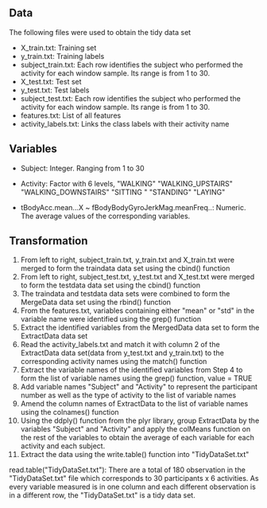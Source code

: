 ## Data
The following files were used to obtain the tidy data set

- X_train.txt: Training set
- y_train.txt: Training labels
- subject_train.txt: Each row identifies the subject who performed the activity for each window sample. Its range is from 1 to 30. 
- X_test.txt: Test set
- y_test.txt: Test labels
- subject_test.txt: Each row identifies the subject who performed the activity for each window sample. Its range is from 1 to 30. 
- features.txt: List of all features
- activity_labels.txt: Links the class labels with their activity name

## Variables

- Subject: Integer. Ranging from 1 to 30
- Activity: Factor with 6 levels, "WALKING" "WALKING_UPSTAIRS" "WALKING_DOWNSTAIRS" "SITTING
" "STANDING" "LAYING"

- tBodyAcc.mean...X ~ fBodyBodyGyroJerkMag.meanFreq..: Numeric. The average values of the corresponding variables.

## Transformation

1. From left to right, subject_train.txt, y_train.txt and X_train.txt were merged to form the traindata data set using the cbind() function
2. From left to right, subject_test.txt, y_test.txt and X_test.txt were merged to form the testdata data set using the cbind() function
3. The traindata and testdata data sets were combined to form the MergeData data set using the rbind() function
4. From the features.txt, variables containing either "mean" or "std" in the variable name were identified using the grep() function
5. Extract the identified variables from the MergedData data set to form the ExtractData data set
6. Read the activity_labels.txt and match it with column 2 of the ExtractData data set(data from y_test.txt and y_train.txt) to the corresponding activity names using the match() function
7. Extract the variable names of the identified variables from Step 4 to form the list of variable names using the grep() function, value = TRUE
8. Add variable names "Subject" and "Activity" to represent the participant number as well as the type of activity to the list of variable names
9. Amend the column names of ExtractData to the list of variable names using the colnames() function
10. Using the ddply() function from the plyr library, group ExtractData by the variables "Subject" and "Activity" and apply the colMeans function on the rest of the variables to obtain the average of each variable for each activity and each subject.
11. Extract the data using the write.table() function into "TidyDataSet.txt"

read.table("TidyDataSet.txt"):
There are a total of 180 observation in the "TidyDataSet.txt" file which corresponds to 30 participants x 6 activities.
As every variable measured is in one column and each different observation is in a different row, the "TidyDataSet.txt" is a tidy data set.
